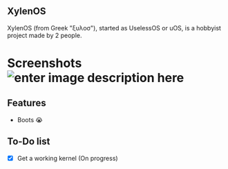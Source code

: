 ## XylenOS
XylenOS (from Greek "ξυλοσ"), started as UselessOS or uOS, is a hobbyist project made by 2 people.

# Screenshots ![enter image description here](https://cdn.discordapp.com/attachments/1342859644560740504/1373739182232436817/Baslksz97_20250518220825.png?ex=682b81cf&is=682a304f&hm=4352daa68aff0def36a5d5bc6232281c0bdc35e3b8544f1ad3f508d02f4770fc&)


## Features

 - Boots :sob:

## To-Do list

 - [x] Get a working kernel (On progress)
 
